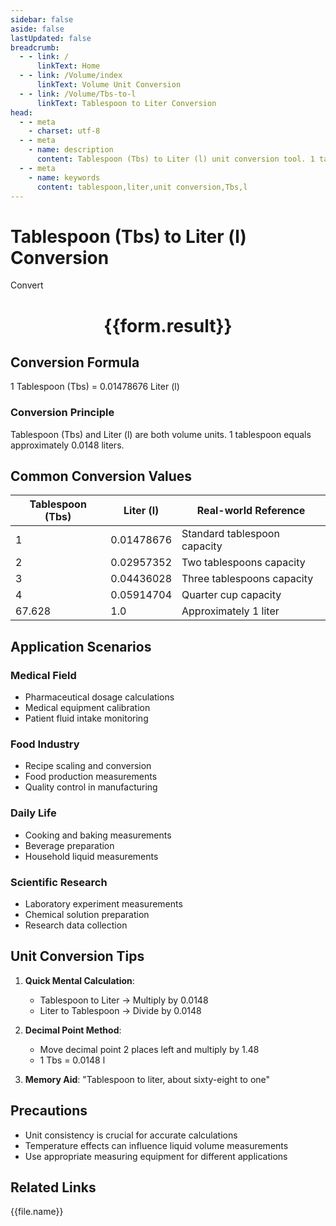 ```yaml
---
sidebar: false
aside: false
lastUpdated: false
breadcrumb:
  - - link: /
      linkText: Home
  - - link: /Volume/index
      linkText: Volume Unit Conversion
  - - link: /Volume/Tbs-to-l
      linkText: Tablespoon to Liter Conversion
head:
  - - meta
    - charset: utf-8
  - - meta
    - name: description
      content: Tablespoon (Tbs) to Liter (l) unit conversion tool. 1 tablespoon equals 0.01478676 liters.
  - - meta
    - name: keywords
      content: tablespoon,liter,unit conversion,Tbs,l
---
```


# Tablespoon (Tbs) to Liter (l) Conversion

<script setup>
import { onMounted, reactive, inject ,ref  } from 'vue'
import { NButton,NForm ,NFormItem,NInput,NInputNumber,NSelect,NCard,useMessage ,NGrid ,NGi } from 'naive-ui'
import { defineClientComponent } from 'vitepress'
import { Volume } from '../files';

const convert = inject('convert')
const formRef = ref(null);
const rules = {
  number:{
    required: true,
    type: 'number',
    trigger: "blur"
  }
}
const form = reactive({
  number:null,
  result:'',
  title:'Tablespoon (Tbs) to Liter (l) Conversion'
})

const convertHandler = (e) => {
  e.preventDefault();
  formRef.value?.validate((errors)=>{
    if (!errors) {
      form.result = `${form.number} Tbs = ${convert(form.number).from('Tbs').to('l')} l`
    }
  })
}
</script>

<n-form size="large" :model="form" ref='formRef' :rules="rules">
  <n-form-item label="Value" path="number">
    <n-input-number size="large" style="width:100%" :min="0" v-model:value="form.number" placeholder="Enter tablespoon value" />
  </n-form-item>
  <n-form-item>
    <n-button type="info" style="width:100%" @click="convertHandler">Convert</n-button>
  </n-form-item>
</n-form>
<n-card embedded :bordered="false" hoverable>
  <div style="text-align:center">
    <h1>{{form.result}}</h1>
  </div>
</n-card>

## Conversion Formula
1 Tablespoon (Tbs) = 0.01478676 Liter (l)

### Conversion Principle
Tablespoon (Tbs) and Liter (l) are both volume units. 1 tablespoon equals approximately 0.0148 liters.

## Common Conversion Values
| Tablespoon (Tbs) | Liter (l)    | Real-world Reference                |
|-------------------|--------------|-------------------------------------|
| 1                 | 0.01478676   | Standard tablespoon capacity        |
| 2                 | 0.02957352   | Two tablespoons capacity            |
| 3                 | 0.04436028   | Three tablespoons capacity          |
| 4                 | 0.05914704   | Quarter cup capacity                |
| 67.628            | 1.0          | Approximately 1 liter               |

## Application Scenarios
### Medical Field
- Pharmaceutical dosage calculations
- Medical equipment calibration
- Patient fluid intake monitoring

### Food Industry
- Recipe scaling and conversion
- Food production measurements
- Quality control in manufacturing

### Daily Life
- Cooking and baking measurements
- Beverage preparation
- Household liquid measurements

### Scientific Research
- Laboratory experiment measurements
- Chemical solution preparation
- Research data collection

## Unit Conversion Tips
1. **Quick Mental Calculation**:
   - Tablespoon to Liter → Multiply by 0.0148
   - Liter to Tablespoon → Divide by 0.0148

2. **Decimal Point Method**:
   - Move decimal point 2 places left and multiply by 1.48
   - 1 Tbs = 0.0148 l

3. **Memory Aid**:
   "Tablespoon to liter, about sixty-eight to one"

## Precautions
- Unit consistency is crucial for accurate calculations
- Temperature effects can influence liquid volume measurements
- Use appropriate measuring equipment for different applications

## Related Links
<n-grid x-gap="12" :cols="2">
  <n-gi v-for="(file, index) in Volume" :key="index">
    <n-button
      text
      tag="a"
      :href="file.path"
      type="info"
    >
      {{file.name}}
    </n-button>
  </n-gi>
</n-grid>